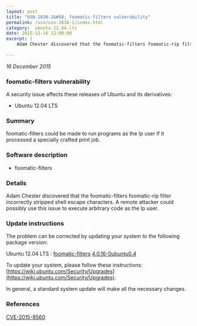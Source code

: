 ```yaml
---
layout: post
title: "USN-2838-2&#58; foomatic-filters vulnerability"
permalink: /usn/usn-2838-2/index.html
category:  ubuntu-12.04-lts
date: 2015-12-16 12:00:00
excerpt: |
    Adam Chester discovered that the foomatic-filters foomatic-rip filter incorrectly stripped shell escape characters. A remote attacker could possibly use this issue to execute arbitrary code as the lp user. 
    
--- 
```

 
 

*16 December 2015*

### foomatic-filters vulnerability

A security issue affects these releases of Ubuntu and its derivatives:

* Ubuntu 12.04 LTS

### Summary

foomatic-filters could be made to run programs as the lp user if it processed a specially crafted print job.

### Software description

* foomatic-filters 

### Details

Adam Chester discovered that the foomatic-filters foomatic-rip filter incorrectly stripped shell escape characters. A remote attacker could possibly use this issue to execute arbitrary code as the lp user. 

### Update instructions

The problem can be corrected by updating your system to the following package version:

Ubuntu 12.04 LTS
 : [foomatic-filters](https://launchpad.net/ubuntu/+source/foomatic-filters) <span> [4.0.16-0ubuntu0.4](https://launchpad.net/ubuntu/+source/foomatic-filters/4.0.16-0ubuntu0.4) </span> 

To update your system, please follow these instructions: [https://wiki.ubuntu.com/Security/Upgrades](https://wiki.ubuntu.com/Security/Upgrades).

In general, a standard system update will make all the necessary changes. 

### References

 
 [CVE-2015-8560](http://people.ubuntu.com/~ubuntu-security/cve/CVE-2015-8560)
 

